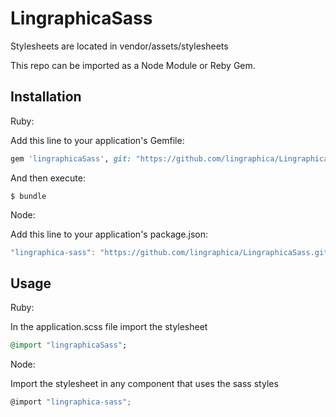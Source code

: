 # LingraphicaSass
Stylesheets are located in vendor/assets/stylesheets

This repo can be imported as a Node Module or Reby Gem. 

## Installation

Ruby:

Add this line to your application's Gemfile:

```ruby
gem 'lingraphicaSass', git: "https://github.com/lingraphica/LingraphicaSass.git"
```

And then execute:

    $ bundle

Node:

Add this line to your application's package.json: 

```javascript
"lingraphica-sass": "https://github.com/lingraphica/LingraphicaSass.git",
```

## Usage

Ruby:

In the application.scss file import the stylesheet

```ruby
@import "lingraphicaSass";
```

Node:

Import the stylesheet in any component that uses the sass styles

```javascript
@import "lingraphica-sass";
```


